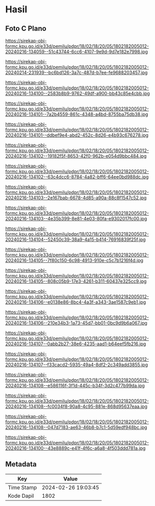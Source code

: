 # Hasil

## Foto C Plano

https://sirekap-obj-formc.kpu.go.id/e33d/pemilu/pdpr/18/02/18/20/05/1802182005012-20240216-134059--51c43744-6cc6-4107-9e9d-9d7e182e7998.jpg

https://sirekap-obj-formc.kpu.go.id/e33d/pemilu/pdpr/18/02/18/20/05/1802182005012-20240214-231939--bc6bd126-3a7c-487d-b7ee-fe9688203457.jpg

https://sirekap-obj-formc.kpu.go.id/e33d/pemilu/pdpr/18/02/18/20/05/1802182005012-20240216-134100--2583b8b9-9762-49df-a900-bb43c85e4cbb.jpg

https://sirekap-obj-formc.kpu.go.id/e33d/pemilu/pdpr/18/02/18/20/05/1802182005012-20240216-134101--7a2b4559-861c-4348-a4bd-8755ba75db38.jpg

https://sirekap-obj-formc.kpu.go.id/e33d/pemilu/pdpr/18/02/18/20/05/1802182005012-20240216-134101--ddbef9e4-abd2-452c-8d26-e4b93c676278.jpg

https://sirekap-obj-formc.kpu.go.id/e33d/pemilu/pdpr/18/02/18/20/05/1802182005012-20240216-134102--19182f5f-8653-42f0-962b-e054d9bbc484.jpg

https://sirekap-obj-formc.kpu.go.id/e33d/pemilu/pdpr/18/02/18/20/05/1802182005012-20240216-134102--63c4dcc6-8784-4a82-bff6-64ee0bd988dc.jpg

https://sirekap-obj-formc.kpu.go.id/e33d/pemilu/pdpr/18/02/18/20/05/1802182005012-20240216-134103--2e167bab-6678-4d85-a90a-88c8f1547c52.jpg

https://sirekap-obj-formc.kpu.go.id/e33d/pemilu/pdpr/18/02/18/20/05/1802182005012-20240216-134103--4e35b399-8e81-4e03-80fa-e9302017fc00.jpg

https://sirekap-obj-formc.kpu.go.id/e33d/pemilu/pdpr/18/02/18/20/05/1802182005012-20240216-134104--52450c39-38a9-4a15-b414-76916839f25f.jpg

https://sirekap-obj-formc.kpu.go.id/e33d/pemilu/pdpr/18/02/18/20/05/1802182005012-20240216-134105--7f80c150-6c98-4913-910e-c5c7b1216f4d.jpg

https://sirekap-obj-formc.kpu.go.id/e33d/pemilu/pdpr/18/02/18/20/05/1802182005012-20240216-134105--808c05b9-17e3-4261-b311-60437e325cc9.jpg

https://sirekap-obj-formc.kpu.go.id/e33d/pemilu/pdpr/18/02/18/20/05/1802182005012-20240216-134106--e0138e86-8bc4-4a3f-a343-3ae1587c9eb1.jpg

https://sirekap-obj-formc.kpu.go.id/e33d/pemilu/pdpr/18/02/18/20/05/1802182005012-20240216-134106--210e34b3-1a73-45d7-bb01-0bc9d9b6a067.jpg

https://sirekap-obj-formc.kpu.go.id/e33d/pemilu/pdpr/18/02/18/20/05/1802182005012-20240216-134107--0abb2b27-38e6-4235-aad1-b64eef5fb216.jpg

https://sirekap-obj-formc.kpu.go.id/e33d/pemilu/pdpr/18/02/18/20/05/1802182005012-20240216-134107--f33cacd2-5935-49a4-8df2-2c349add3855.jpg

https://sirekap-obj-formc.kpu.go.id/e33d/pemilu/pdpr/18/02/18/20/05/1802182005012-20240216-134108--e586116f-3f1d-445c-b34f-3d2c477b99da.jpg

https://sirekap-obj-formc.kpu.go.id/e33d/pemilu/pdpr/18/02/18/20/05/1802182005012-20240216-134108--fc0034f8-90a8-4c95-881e-868d95637eaa.jpg

https://sirekap-obj-formc.kpu.go.id/e33d/pemilu/pdpr/18/02/18/20/05/1802182005012-20240216-134108--047d7183-ae63-46b8-b7c1-5d59edf948bc.jpg

https://sirekap-obj-formc.kpu.go.id/e33d/pemilu/pdpr/18/02/18/20/05/1802182005012-20240216-134100--43e8889c-e41f-4f6c-a6a8-4f503ddd781a.jpg


## Metadata

| Key        | Value               |
| ---------- | ------------------- |
| Time Stamp | 2024-02-26 19:03:45 |
| Kode Dapil | 1802                |



